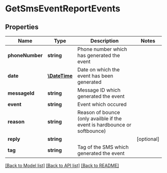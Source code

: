 # GetSmsEventReportEvents

## Properties
Name | Type | Description | Notes
------------ | ------------- | ------------- | -------------
**phoneNumber** | **string** | Phone number which has generated the event | 
**date** | [**\DateTime**](Date.md) | Date on which the event has been generated | 
**messageId** | **string** | Message ID which generated the event | 
**event** | **string** | Event which occured | 
**reason** | **string** | Reason of bounce (only availble if the event is hardbounce or softbounce) | 
**reply** | **string** |  | [optional] 
**tag** | **string** | Tag of the SMS which generated the event | 

[[Back to Model list]](../../README.md#documentation-for-models) [[Back to API list]](../../README.md#documentation-for-api-endpoints) [[Back to README]](../../README.md)


